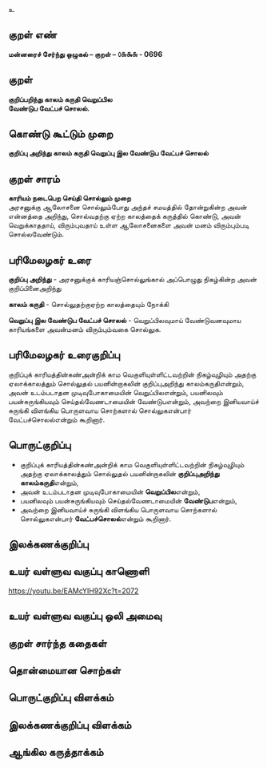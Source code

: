 உ

## குறள் எண் 

**மன்னரைச் சேர்ந்து ஒழுகல் – குறள் – ௦௬௯௬ - 0696**  

## குறள் 

**குறிப்பறிந்து காலம் கருதி வெறுப்பில  
வேண்டுப வேட்பச் சொலல்.**  

## கொண்டு கூட்டும் முறை

**குறிப்பு அறிந்து காலம் கருதி வெறுப்பு இல வேண்டுப வேட்பச் சொலல்** 

## குறள் சாரம் 

**காரியம் நடைபெற செய்தி சொல்லும் முறை**  
அரசனுக்கு ஆலோசனை சொல்லும்போது அந்தச் சமயத்தில் தோன்றுகின்ற அவன் என்னத்தை அறிந்து, சொல்வதற்கு ஏற்ற காலத்தைக் கருத்தில் கொண்டு, அவன் வெறுக்காததாய், விரும்புவதாய் உள்ள ஆலோசனைகளை அவன் மனம் விரும்பும்படி சொல்லவேண்டும்.  

## பரிமேலழகர் உரை

**குறிப்பு அறிந்து** - அரசனுக்குக் காரியஞ்சொல்லுங்கால் அப்பொழுது நிகழ்கின்ற அவன் குறிப்பினைஅறிந்து  

**காலம் கருதி** - சொல்லுதற்குஏற்ற காலத்தையும் நோக்கி  

**வெறுப்பு இல வேண்டுப வேட்பச் சொலல்** - வெறுப்பிலவுமாய் வேண்டுவனவுமாய காரியங்களை அவன்மனம் விரும்பும்வகை சொல்லுக.  

## பரிமேலழகர் உரைகுறிப்பு   

குறிப்புக் காரியத்தின்கண்அன்றிக் காம வெகுளியுள்ளிட்டவற்றின் நிகழ்வுழியும் அதற்கு ஏலாக்காலத்தும் சொல்லுதல் பயனின்றாகலின் குறிப்புஅறிந்து காலம்கருதிஎன்றும், அவன் உடம்படாதன முடிவுபோகாமையின் வெறுப்பிலஎன்றும், பயனிலவும் பயன்சுருங்கியவும் செய்தல்வேணடாமையின் வேண்டுபஎன்றும், அவற்றை இனியவாய்ச் சுருங்கி விளங்கிய பொருளவாய சொற்களால் சொல்லுகஎன்பார் வேட்பச்சொலல்என்றும் கூறினார்.   

## பொருட்குறிப்பு 

* குறிப்புக் காரியத்தின்கண்அன்றிக் காம வெகுளியுள்ளிட்டவற்றின் நிகழ்வுழியும் அதற்கு ஏலாக்காலத்தும் சொல்லுதல் பயனின்றாகலின் **குறிப்புஅறிந்து காலம்கருதி**என்றும்,   
* அவன் உடம்படாதன முடிவுபோகாமையின் **வெறுப்பில**என்றும்,   
* பயனிலவும் பயன்சுருங்கியவும் செய்தல்வேணடாமையின் **வேண்டுப**என்றும்,  
* அவற்றை இனியவாய்ச் சுருங்கி விளங்கிய பொருளவாய சொற்களால் சொல்லுகஎன்பார் **வேட்பச்சொலல்**என்றும் கூறினார்.     

## இலக்கணக்குறிப்பு  


## உயர் வள்ளுவ வகுப்பு காணொளி

https://youtu.be/EAMcYIH92Xc?t=2072 

## உயர் வள்ளுவ வகுப்பு ஒலி அமைவு 

 
## குறள் சார்ந்த கதைகள் 


## தொன்மையான சொற்கள்


## பொருட்குறிப்பு விளக்கம்


## இலக்கணக்குறிப்பு விளக்கம்


## ஆங்கில கருத்தாக்கம் 


